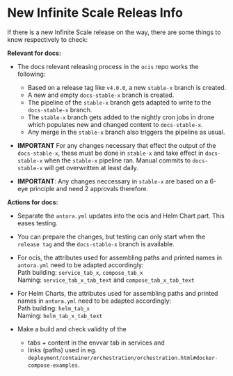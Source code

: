 # New Infinite Scale Releas Info

If there is a new Infinite Scale release on the way, there are some things to know respectively to check:

**Relevant for docs:**

* The docs relevant releasing process in the `ocis` repo works the following:
  * Based on a release tag like `v4.0.0`, a new `stable-x` branch is created.
  * A new and empty `docs-stable-x` branch is created.
  * The pipeline of the `stable-x` branch gets adapted to write to the `docs-stable-x` branch.
  * The `stable-x` branch gets added to the nightly cron jobs in drone which populates new and changed content to `docs-stable-x`.
  * Any merge in the `stable-x` branch also triggers the pipeline as usual.

* **IMPORTANT** For any changes necessary that effect the output of the `docs-stable-x`, these must be done in `stable-x` and take effect in `docs-stable-x` when the `stable-x` pipeline ran. Manual commits to `docs-stable-x` will get overwritten at least daily.

* **IMPORTANT**: Any changes neccessary in `stable-x` are based on a 6-eye principle and need 2 approvals therefore.

**Actions for docs:**

* Separate the `antora.yml` updates into the ocis and Helm Chart part. This eases testing.

* You can prepare the changes, but testing can only start when the `release tag` and the `docs-stable-x` branch is available.
* For ocis, the attributes used for assembling paths and printed names in `antora.yml` need to be adapted accordingly:  
Path building: `service_tab_x`, `compose_tab_x`  
Naming: `service_tab_x_tab_text` and `compose_tab_x_tab_text`

* For Helm Charts, the attributes used for assembling paths and printed names in `antora.yml` need to be adapted accordingly:  
Path building: `helm_tab_x`  
Naming: `helm_tab_x_tab_text`

* Make a build and check validity of the
  * tabs + content in the envvar tab in services and
  * links (paths) used in eg. `deployment/container/orchestration/orchestration.html#docker-compose-examples`.
